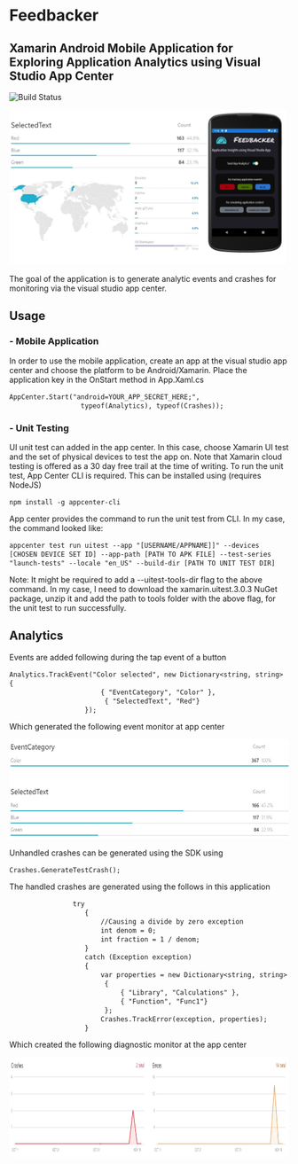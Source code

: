 # Feedbacker 
## Xamarin Android Mobile Application for Exploring Application Analytics using Visual Studio App Center

![Build Status](https://build.appcenter.ms/v0.1/apps/11226f36-48d3-4eac-9264-4630b6f8bf48/branches/master/badge)

<img src="./images/main.jpg"  width='500' height='280'>

The goal of the application is to generate analytic events and crashes for monitoring via the visual studio app center.

## Usage
### - Mobile Application
In order to use the mobile application, create an app at the visual studio app center and choose the platform to be Android/Xamarin. Place the application key in the OnStart method in App.Xaml.cs
```
AppCenter.Start("android=YOUR_APP_SECRET_HERE;",
                  typeof(Analytics), typeof(Crashes));
```
### - Unit Testing
UI unit test can added in the app center. In this case, choose Xamarin UI test and the set of physical devices to test the app on. Note that Xamarin cloud testing is offered as a 30 day free trail at the time of writing. To run the unit test, App Center CLI is required. This can be installed using (requires NodeJS)
```
npm install -g appcenter-cli
```

App center provides the command to run the unit test from CLI. In my case, the command looked like:

```
appcenter test run uitest --app "[USERNAME/APPNAME]]" --devices [CHOSEN DEVICE SET ID] --app-path [PATH TO APK FILE] --test-series "launch-tests" --locale "en_US" --build-dir [PATH TO UNIT TEST DIR]
```
Note: It might be required to add a --uitest-tools-dir flag to the above command. In my case, I need to download the xamarin.uitest.3.0.3 NuGet package, unzip it and add the path to tools folder with the above flag, for the unit test to run successfully.


## Analytics
Events are added following during the tap event of a button
```
Analytics.TrackEvent("Color selected", new Dictionary<string, string> {
                       { "EventCategory", "Color" },
                        { "SelectedText", "Red"}
                   });
```
Which generated the following event monitor at app center

<img src="./images/events.jpg" height='180'>

Unhandled crashes can be generated using the SDK using
```
Crashes.GenerateTestCrash();
```
The handled crashes are generated using the follows in this application
```
                try
                   {
                       //Causing a divide by zero exception
                       int denom = 0;
                       int fraction = 1 / denom;
                   }
                   catch (Exception exception)
                   {
                       var properties = new Dictionary<string, string>
                        {
                            { "Library", "Calculations" },
                            { "Function", "Func1"}
                        };
                       Crashes.TrackError(exception, properties);
                   }
```
Which created the following diagnostic monitor at the app center

<img src="./images/crashes.jpg" height='180'>

